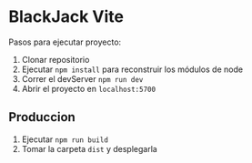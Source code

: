 # BlackJack Vite

Pasos para ejecutar proyecto:

1. Clonar repositorio
2. Ejecutar ```npm install``` para reconstruir los módulos de node
3. Correr el devServer ```npm run dev```
4. Abrir el proyecto en ```localhost:5700```

## Produccion 
1. Ejecutar ```npm run build```
2. Tomar la carpeta ```dist``` y desplegarla 